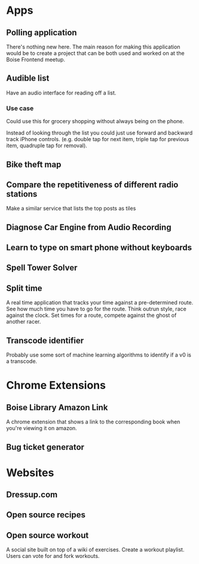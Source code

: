 # Apps

## Polling application

There's nothing new here. The main reason for making this application would be to create a project that can be both used and worked on at the Boise Frontend meetup.

## Audible list

Have an audio interface for reading off a list.

### Use case 

Could use this for grocery shopping without always being on the phone.

Instead of looking through the list you could just use forward and backward track iPhone controls. (e.g. double tap for next item, triple tap for previous item, quadruple tap for removal).

## Bike theft map

## Compare the repetitiveness of different radio stations

Make a similar service that lists the top posts as tiles

## Diagnose Car Engine from Audio Recording

## Learn to type on smart phone without keyboards

## Spell Tower Solver

## Split time

A real time application that tracks your time against a pre-determined route.  See how much time you have to go for the route.  Think outrun style, race against the clock. Set times for a route, compete against the ghost of another racer.

## Transcode identifier

Probably use some sort of machine learning algorithms to identify if a v0 is a transcode.

# Chrome Extensions

## Boise Library Amazon Link

A chrome extension that shows a link to the corresponding book when you're viewing it on amazon.

## Bug ticket generator

# Websites

## Dressup.com

## Open source recipes

## Open source workout

A social site built on top of a wiki of exercises. Create a workout playlist. Users can vote for and fork workouts.
